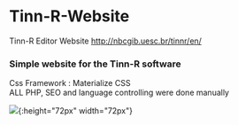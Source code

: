 # Tinn-R-Website
Tinn-R Editor Website
http://nbcgib.uesc.br/tinnr/en/

### Simple website for the Tinn-R software
Css Framework : Materialize CSS<br>
ALL PHP, SEO and language controlling were done manually 

![](https://github.com/pharkrum/Tinn-R-Website/blob/master/assets/img/favicon/android-icon-144x144.png){:height="72px" width="72px"}
